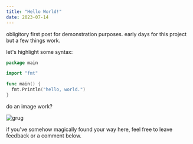 ```yaml
---
title: "Hello World!"
date: 2023-07-14
---
```


obligitory first post for demonstration purposes. early days for this project
but a few things work.

let's highlight some syntax:

```go
package main

import "fmt"

func main() {
  fmt.Println("hello, world.")
}

```

do an image work?

![grug](https://i.kym-cdn.com/entries/icons/original/000/025/413/oogaboogaaa.jpg "grug")

if you've somehow magically found your way here, feel free to leave feedback
or a comment below.
